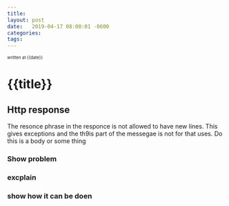 ```yaml
---
title: 
layout: post
date:   2019-04-17 08:00:01 -0600
categories: 
tags: 
---
```

<sup><sup>written at {{date}} </sup></sup>

# {{title}}  

## Http response

The resonce phrase in the responce is not allowed to have new lines.
This gives exceptions and the th9is part of the messegae is not for that uses. Do this is a body or some thing


### Show problem 

### excplain 

### show how it can be doen 